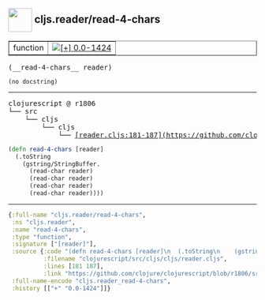 ## <img width="48px" valign="middle" src="http://i.imgur.com/Hi20huC.png"> cljs.reader/read-4-chars

 <table border="1">
<tr>
<td>function</td>
<td><a href="https://github.com/cljsinfo/api-refs/tree/0.0-1424"><img valign="middle" alt="[+] 0.0-1424" src="https://img.shields.io/badge/+-0.0--1424-lightgrey.svg"></a> </td>
</tr>
</table>

 <samp>
(__read-4-chars__ reader)<br>
</samp>

```
(no docstring)
```

---

 <pre>
clojurescript @ r1806
└── src
    └── cljs
        └── cljs
            └── <ins>[reader.cljs:181-187](https://github.com/clojure/clojurescript/blob/r1806/src/cljs/cljs/reader.cljs#L181-L187)</ins>
</pre>

```clj
(defn read-4-chars [reader]
  (.toString
    (gstring/StringBuffer.
      (read-char reader)
      (read-char reader)
      (read-char reader)
      (read-char reader))))
```


---

```clj
{:full-name "cljs.reader/read-4-chars",
 :ns "cljs.reader",
 :name "read-4-chars",
 :type "function",
 :signature ["[reader]"],
 :source {:code "(defn read-4-chars [reader]\n  (.toString\n    (gstring/StringBuffer.\n      (read-char reader)\n      (read-char reader)\n      (read-char reader)\n      (read-char reader))))",
          :filename "clojurescript/src/cljs/cljs/reader.cljs",
          :lines [181 187],
          :link "https://github.com/clojure/clojurescript/blob/r1806/src/cljs/cljs/reader.cljs#L181-L187"},
 :full-name-encode "cljs.reader_read-4-chars",
 :history [["+" "0.0-1424"]]}

```
